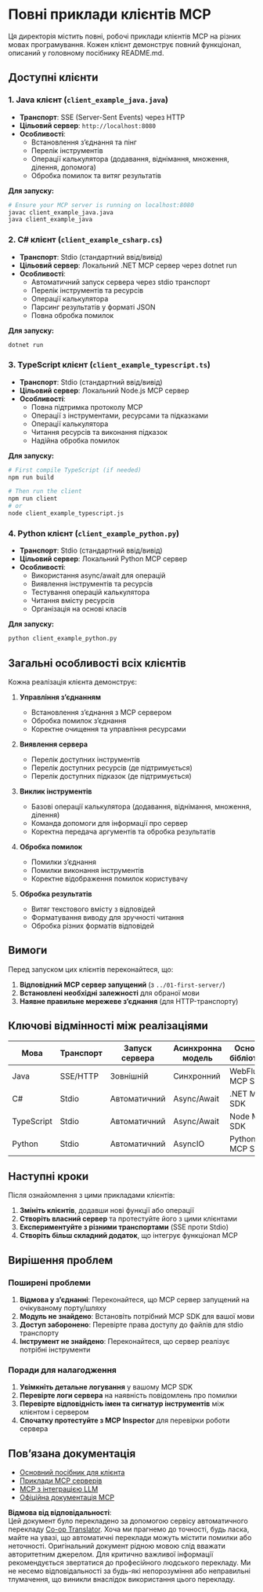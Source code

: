 <!--
CO_OP_TRANSLATOR_METADATA:
{
  "original_hash": "affcf199a44f60283a289dcb69dc144e",
  "translation_date": "2025-07-17T13:38:03+00:00",
  "source_file": "03-GettingStarted/02-client/complete_examples.md",
  "language_code": "uk"
}
-->
# Повні приклади клієнтів MCP

Ця директорія містить повні, робочі приклади клієнтів MCP на різних мовах програмування. Кожен клієнт демонструє повний функціонал, описаний у головному посібнику README.md.

## Доступні клієнти

### 1. Java клієнт (`client_example_java.java`)
- **Транспорт**: SSE (Server-Sent Events) через HTTP
- **Цільовий сервер**: `http://localhost:8080`
- **Особливості**: 
  - Встановлення з’єднання та пінг
  - Перелік інструментів
  - Операції калькулятора (додавання, віднімання, множення, ділення, допомога)
  - Обробка помилок та витяг результатів

**Для запуску:**
```bash
# Ensure your MCP server is running on localhost:8080
javac client_example_java.java
java client_example_java
```

### 2. C# клієнт (`client_example_csharp.cs`)
- **Транспорт**: Stdio (стандартний ввід/вивід)
- **Цільовий сервер**: Локальний .NET MCP сервер через dotnet run
- **Особливості**:
  - Автоматичний запуск сервера через stdio транспорт
  - Перелік інструментів та ресурсів
  - Операції калькулятора
  - Парсинг результатів у форматі JSON
  - Повна обробка помилок

**Для запуску:**
```bash
dotnet run
```

### 3. TypeScript клієнт (`client_example_typescript.ts`)
- **Транспорт**: Stdio (стандартний ввід/вивід)
- **Цільовий сервер**: Локальний Node.js MCP сервер
- **Особливості**:
  - Повна підтримка протоколу MCP
  - Операції з інструментами, ресурсами та підказками
  - Операції калькулятора
  - Читання ресурсів та виконання підказок
  - Надійна обробка помилок

**Для запуску:**
```bash
# First compile TypeScript (if needed)
npm run build

# Then run the client
npm run client
# or
node client_example_typescript.js
```

### 4. Python клієнт (`client_example_python.py`)
- **Транспорт**: Stdio (стандартний ввід/вивід)  
- **Цільовий сервер**: Локальний Python MCP сервер
- **Особливості**:
  - Використання async/await для операцій
  - Виявлення інструментів та ресурсів
  - Тестування операцій калькулятора
  - Читання вмісту ресурсів
  - Організація на основі класів

**Для запуску:**
```bash
python client_example_python.py
```

## Загальні особливості всіх клієнтів

Кожна реалізація клієнта демонструє:

1. **Управління з’єднанням**
   - Встановлення з’єднання з MCP сервером
   - Обробка помилок з’єднання
   - Коректне очищення та управління ресурсами

2. **Виявлення сервера**
   - Перелік доступних інструментів
   - Перелік доступних ресурсів (де підтримується)
   - Перелік доступних підказок (де підтримується)

3. **Виклик інструментів**
   - Базові операції калькулятора (додавання, віднімання, множення, ділення)
   - Команда допомоги для інформації про сервер
   - Коректна передача аргументів та обробка результатів

4. **Обробка помилок**
   - Помилки з’єднання
   - Помилки виконання інструментів
   - Коректне відображення помилок користувачу

5. **Обробка результатів**
   - Витяг текстового вмісту з відповідей
   - Форматування виводу для зручності читання
   - Обробка різних форматів відповідей

## Вимоги

Перед запуском цих клієнтів переконайтеся, що:

1. **Відповідний MCP сервер запущений** (з `../01-first-server/`)
2. **Встановлені необхідні залежності** для обраної мови
3. **Наявне правильне мережеве з’єднання** (для HTTP-транспорту)

## Ключові відмінності між реалізаціями

| Мова       | Транспорт | Запуск сервера | Асинхронна модель | Основні бібліотеки |
|------------|-----------|----------------|-------------------|--------------------|
| Java       | SSE/HTTP  | Зовнішній      | Синхронний        | WebFlux, MCP SDK   |
| C#         | Stdio     | Автоматичний   | Async/Await       | .NET MCP SDK       |
| TypeScript | Stdio     | Автоматичний   | Async/Await       | Node MCP SDK       |
| Python     | Stdio     | Автоматичний   | AsyncIO           | Python MCP SDK     |

## Наступні кроки

Після ознайомлення з цими прикладами клієнтів:

1. **Змініть клієнтів**, додавши нові функції або операції
2. **Створіть власний сервер** та протестуйте його з цими клієнтами
3. **Експериментуйте з різними транспортами** (SSE проти Stdio)
4. **Створіть більш складний додаток**, що інтегрує функціонал MCP

## Вирішення проблем

### Поширені проблеми

1. **Відмова у з’єднанні**: Переконайтеся, що MCP сервер запущений на очікуваному порту/шляху
2. **Модуль не знайдено**: Встановіть потрібний MCP SDK для вашої мови
3. **Доступ заборонено**: Перевірте права доступу до файлів для stdio транспорту
4. **Інструмент не знайдено**: Переконайтеся, що сервер реалізує потрібні інструменти

### Поради для налагодження

1. **Увімкніть детальне логування** у вашому MCP SDK
2. **Перевірте логи сервера** на наявність повідомлень про помилки
3. **Перевірте відповідність імен та сигнатур інструментів** між клієнтом і сервером
4. **Спочатку протестуйте з MCP Inspector** для перевірки роботи сервера

## Пов’язана документація

- [Основний посібник для клієнта](./README.md)
- [Приклади MCP серверів](../../../../03-GettingStarted/01-first-server)
- [MCP з інтеграцією LLM](../../../../03-GettingStarted/03-llm-client)
- [Офіційна документація MCP](https://modelcontextprotocol.io/)

**Відмова від відповідальності**:  
Цей документ було перекладено за допомогою сервісу автоматичного перекладу [Co-op Translator](https://github.com/Azure/co-op-translator). Хоча ми прагнемо до точності, будь ласка, майте на увазі, що автоматичні переклади можуть містити помилки або неточності. Оригінальний документ рідною мовою слід вважати авторитетним джерелом. Для критично важливої інформації рекомендується звертатися до професійного людського перекладу. Ми не несемо відповідальності за будь-які непорозуміння або неправильні тлумачення, що виникли внаслідок використання цього перекладу.